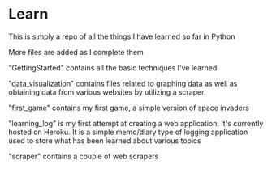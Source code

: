 # Learn

This is simply a repo of all the things I have learned so far in Python

More files are added as I complete them


"GettingStarted" contains all the basic techniques I've learned

"data_visualization" contains files related to graphing data as well as obtaining data from various websites by
utilizing a scraper.

"first_game" contains my first game, a simple version of space invaders

"learning_log" is my first attempt at creating a web application. It's currently hosted on Heroku. It is a simple
memo/diary type of logging application used to store what has been learned about various topics

"scraper" contains a couple of web scrapers
